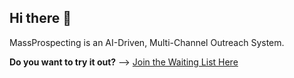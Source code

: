## Hi there 👋

MassProspecting is an AI-Driven, Multi-Channel Outreach System.

**Do you want to try it out?** --> [Join the Waiting List Here](https://massprospecting.com/landing/soon)
